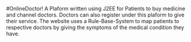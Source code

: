 #OnlineDoctor!
A Plaform written using J2EE for Patients to buy medicine and channel doctors. Doctors can also register under this plaform
to give their service. The website uses a Rule-Base-System to map patients to respective doctors by giving the symptoms of the 
medical condition they have. 
